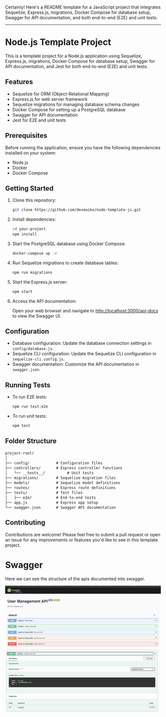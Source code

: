 Certainly! Here's a README template for a JavaScript project that integrates Sequelize, Express.js, migrations, Docker Compose for database setup, Swagger for API documentation, and both end-to-end (E2E) and unit tests:

---

# Node.js Template Project

This is a template project for a Node.js application using Sequelize, Express.js, migrations, Docker Compose for database setup, Swagger for API documentation, and Jest for both end-to-end (E2E) and unit tests.

## Features

- Sequelize for ORM (Object-Relational Mapping)
- Express.js for web server framework
- Sequelize migrations for managing database schema changes
- Docker Compose for setting up a PostgreSQL database
- Swagger for API documentation
- Jest for E2E and unit tests

## Prerequisites

Before running the application, ensure you have the following dependencies installed on your system:

- Node.js
- Docker
- Docker Compose

## Getting Started

1. Clone this repository:

   ```bash
   git clone https://github.com/devmaiko/node-template-js.git
   ```

2. Install dependencies:

   ```bash
   cd your-project
   npm install
   ```

3. Start the PostgreSQL database using Docker Compose:

   ```bash
   docker-compose up -d
   ```

4. Run Sequelize migrations to create database tables:

   ```bash
   npm run migrations
   ```

5. Start the Express.js server:

   ```bash
   npm start
   ```

6. Access the API documentation:

   Open your web browser and navigate to [http://localhost:3000/api-docs](http://localhost:3000/api-docs) to view the Swagger UI.

## Configuration

- Database configuration: Update the database connection settings in `config/database.js`.
- Sequelize CLI configuration: Update the Sequelize CLI configuration in `sequelize-cli.config.js`.
- Swagger documentation: Customize the API documentation in `swagger.json`.

## Running Tests

- To run E2E tests:

  ```bash
  npm run test:e2e
  ```

- To run unit tests:

  ```bash
  npm test
  ```

## Folder Structure

```
project-root/
│
├── config/            # Configuration files
├── controllers/       # Express controller functions
│   └── __tests__/          # Unit tests
├── migrations/        # Sequelize migration files
├── models/            # Sequelize model definitions
├── routes/            # Express route definitions
├── tests/             # Test files
│   ├── e2e/           # End-to-end tests
├── app.js             # Express app setup
└── swagger.json       # Swagger API documentation
```

## Contributing

Contributions are welcome! Please feel free to submit a pull request or open an issue for any improvements or features you'd like to see in this template project.

# Swagger
Here we can see the structure of the apis documented into swagger.

![Create User](./docs/image1.png)
![Create User](./docs/image2.png)
